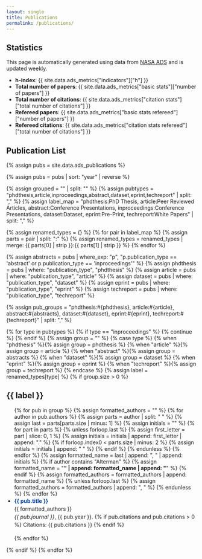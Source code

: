 ```yaml
---
layout: single
title: Publications
permalink: /publications/
---
```


## Statistics 

This page is automatically generated using data from [NASA ADS](https://ui.adsabs.harvard.edu) and is updated weekly.

- **h-index**: {{ site.data.ads_metrics["indicators"]["h"] }}
- **Total number of papers**: {{ site.data.ads_metrics["basic stats"]["number of papers"] }}
- **Total number of citations**: {{ site.data.ads_metrics["citation stats"]["total number of citations"] }}
- **Refereed papers**: {{ site.data.ads_metrics["basic stats refereed"]["number of papers"] }}
- **Refereed citations**: {{ site.data.ads_metrics["citation stats refereed"]["total number of citations"] }}


## Publication List

{% assign pubs = site.data.ads_publications %}

{% assign pubs = pubs | sort: "year" | reverse %}

{% assign grouped = "" | split: "" %}
{% assign pubtypes = "phdthesis,article,inproceedings,abstract,dataset,eprint,techreport" | split: "," %}
{% assign label_map = 
  "phdthesis:PhD Thesis,
   article:Peer Reviewed Articles,
   abstract:Conference Presentations,
   inproceedings:Conference Presentations,
   dataset:Dataset,
   eprint:Pre-Print,
   techreport:White Papers" | split: "," %}

{% assign renamed_types = {} %}
{% for pair in label_map %}
  {% assign parts = pair | split: ":" %}
  {% assign renamed_types = renamed_types | merge: {{ parts[0] | strip }}:{{ parts[1] | strip }} %}
{% endfor %}

{% assign abstracts = pubs | where_exp: "p", "p.publication_type == 'abstract' or p.publication_type == 'inproceedings'" %}
{% assign phdthesis = pubs | where: "publication_type", "phdthesis" %}
{% assign article = pubs | where: "publication_type", "article" %}
{% assign dataset = pubs | where: "publication_type", "dataset" %}
{% assign eprint = pubs | where: "publication_type", "eprint" %}
{% assign techreport = pubs | where: "publication_type", "techreport" %}

{% assign pub_groups = 
  "phdthesis:#{phdthesis},
   article:#{article},
   abstract:#{abstracts},
   dataset:#{dataset},
   eprint:#{eprint},
   techreport:#{techreport}" | split: "," %}

{% for type in pubtypes %}
  {% if type == "inproceedings" %}
    {% continue %}
  {% endif %}
  {% assign group = "" %}
  {% case type %}
    {% when "phdthesis" %}{% assign group = phdthesis %}
    {% when "article" %}{% assign group = article %}
    {% when "abstract" %}{% assign group = abstracts %}
    {% when "dataset" %}{% assign group = dataset %}
    {% when "eprint" %}{% assign group = eprint %}
    {% when "techreport" %}{% assign group = techreport %}
  {% endcase %}
  {% assign label = renamed_types[type] %}
  {% if group.size > 0 %}
  <h2>{{ label }}</h2>
  <ul class="publication-list">
    {% for pub in group %}
      {% assign formatted_authors = "" %}
      {% for author in pub.authors %}
        {% assign parts = author | split: " " %}
        {% assign last = parts[parts.size | minus: 1] %}
        {% assign initials = "" %}
        {% for part in parts %}
          {% unless forloop.last %}
            {% assign first_letter = part | slice: 0, 1 %}
            {% assign initials = initials | append: first_letter | append: "." %}
            {% if forloop.index0 < parts.size | minus: 2 %}
              {% assign initials = initials | append: " " %}
            {% endif %}
          {% endunless %}
        {% endfor %}
        {% assign formatted_name = last | append: ", " | append: initials %}
        {% if author contains "Alterman" %}
          {% assign formatted_name = "<strong>" | append: formatted_name | append: "</strong>" %}
        {% endif %}
        {% assign formatted_authors = formatted_authors | append: formatted_name %}
        {% unless forloop.last %}
          {% assign formatted_authors = formatted_authors | append: ", " %}
        {% endunless %}
      {% endfor %}
      <li>
        <strong><a href="{{ pub.url }}" target="_blank" rel="noopener">{{ pub.title }}</a></strong><br>
        <span class="authors">{{ formatted_authors }}</span><br>
        <em>{{ pub.journal }}</em>, {{ pub.year }}.
        {% if pub.citations and pub.citations > 0 %}
          <span class="citations"> Citations: {{ pub.citations }}</span>
        {% endif %}
      </li>
    {% endfor %}
  </ul>
  {% endif %}
{% endfor %}

<style>
.publication-list {
  list-style-type: disc;
  padding-left: 1.5em;
}
.publication-list li {
  margin-bottom: 1.2em;
  line-height: 1.5em;
}
.publication-list a {
  text-decoration: none;
  color: #0645ad;
}
.publication-list a:hover {
  text-decoration: underline;
}
</style>
